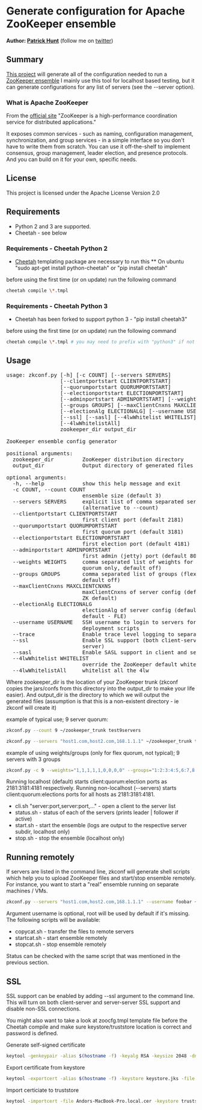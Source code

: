 # Generate configuration for Apache ZooKeeper ensemble

**Author: [Patrick Hunt](https://people.apache.org/~phunt/)** (follow me on [twitter](https://twitter.com/phunt))

## Summary

[This project](https://github.com/phunt/zkconf) will generate all of the configuration needed to run a [ZooKeeper ensemble](https://zookeeper.apache.org) I mainly use this tool for localhost based testing, but it can generate configurations for any list of servers (see the --server option).

### What is Apache ZooKeeper

From the [official site](https://zookeeper.apache.org) "ZooKeeper is a high-performance coordination service for distributed applications."

It exposes common services - such as naming, configuration management, synchronization, and group services - in a simple interface so you don't have to write them from scratch. You can use it off-the-shelf to implement consensus, group management, leader election, and presence protocols. And you can build on it for your own, specific needs.

## License

This project is licensed under the Apache License Version 2.0

## Requirements

- Python 2 and 3 are supported.
- Cheetah - see below

### Requirements - Cheetah Python 2

- [Cheetah](http://www.cheetahtemplate.org) templating package are necessary to run this
  \*\* On ubuntu "sudo apt-get install python-cheetah" or "pip install cheetah"

before using the first time (or on update) run the following command

```bash
cheetah compile \*.tmpl
```

### Requirements - Cheetah Python 3

- Cheetah has been forked to support python 3 - "pip install cheetah3"

before using the first time (or on update) run the following command

```bash
cheetah compile \*.tmpl # you may need to prefix with "python3" if not the default
```

## Usage

<pre>
usage: zkconf.py [-h] [-c COUNT] [--servers SERVERS]
                 [--clientportstart CLIENTPORTSTART]
                 [--quorumportstart QUORUMPORTSTART]
                 [--electionportstart ELECTIONPORTSTART]
                 [--adminportstart ADMINPORTSTART] [--weights WEIGHTS]
                 [--groups GROUPS] [--maxClientCnxns MAXCLIENTCNXNS]
                 [--electionAlg ELECTIONALG] [--username USERNAME] [--trace]
                 [--ssl] [--sasl] [--4lwWhitelist WHITELIST]
                 [--4lwWhitelistAll]
                 zookeeper_dir output_dir

ZooKeeper ensemble config generator

positional arguments:
  zookeeper_dir         ZooKeeper distribution directory
  output_dir            Output directory of generated files

optional arguments:
  -h, --help            show this help message and exit
  -c COUNT, --count COUNT
                        ensemble size (default 3)
  --servers SERVERS     explicit list of comma separated server names
                        (alternative to --count)
  --clientportstart CLIENTPORTSTART
                        first client port (default 2181)
  --quorumportstart QUORUMPORTSTART
                        first quorum port (default 3181)
  --electionportstart ELECTIONPORTSTART
                        first election port (default 4181)
  --adminportstart ADMINPORTSTART
                        first admin (jetty) port (default 8081)
  --weights WEIGHTS     comma separated list of weights for each server (flex
                        quorum only, default off)
  --groups GROUPS       comma separated list of groups (flex quorum only,
                        default off)
  --maxClientCnxns MAXCLIENTCNXNS
                        maxClientCnxns of server config (default unspecified,
                        ZK default)
  --electionAlg ELECTIONALG
                        electionAlg of server config (default unspecified, ZK
                        default - FLE)
  --username USERNAME   SSH username to login to servers for generating remote
                        deployment scripts
  --trace               Enable trace level logging to separate log file
  --ssl                 Enable SSL support (both client-server and server-
                        server)
  --sasl                Enable SASL support in client and server
  --4lwWhitelist WHITELIST
                        override the ZooKeeper default whitelist
  --4lwWhitelistAll     whitelist all the 4lw
</pre>

Where zookeeper_dir is the location of your ZooKeeper trunk (zkconf copies the jars/confs from this directory into the output_dir to make your life easier). And output_dir is the directory to which we will output the generated files (assumption is that this is a non-existent directory - ie zkconf will create it)

example of typical use; 9 server quorum:

```bash
zkconf.py --count 9 ~/zookeeper_trunk test9servers
```

```bash
zkconf.py --servers "host1.com,host2.com,168.1.1.1" ~/zookeeper_trunk test3servers
```

example of using weights/groups (only for flex quorum, not typical); 9 servers with 3 groups

```bash
zkconf.py -c 9 --weights="1,1,1,1,1,0,0,0,0" --groups="1:2:3:4:5,6:7,8:9" ~/dev/workspace/gitzk testflexquroum
```

Running localhost (default) starts client:quorum:election ports as 2181:3181:4181 respectively. Running non-localhost (--servers) starts client:quorum:elections ports for all hosts as 2181:3181:4181.

- cli.sh "server:port,server:port,..." - open a client to the server list
- status.sh - status of each of the servers (prints leader | follower if active)
- start.sh - start the ensemble (logs are output to the respective server subdir, localhost only)
- stop.sh - stop the ensemble (localhost only)

## Running remotely

If servers are listed in the command line, zkconf will generate shell scripts which help you to upload ZooKeeper files and start/stop ensemble remotely. For instance, you want to start a "real" ensemble running on separate machines / VMs.

```bash
zkconf.py --servers "host1.com,host2.com,168.1.1.1" --username foobar ~/zookeeper_trunk test3servers
```

Argument username is optional, root will be used by default if it's missing. The following scripts will be available:

- copycat.sh - transfer the files to remote servers
- startcat.sh - start ensemble remotely
- stopcat.sh - stop ensemble remotely

Status can be checked with the same script that was mentioned in the previous section.

## SSL

SSL support can be enabled by adding --ssl argument to the command line. This will turn on both client-server and server-server SSL support and disable non-SSL connections.

You might also want to take a look at zoocfg.tmpl template file before the Cheetah compile and make sure keystore/truststore location is correct and password is defined.

Generate self-signed certificate

```bash
keytool -genkeypair -alias $(hostname -f) -keyalg RSA -keysize 2048 -dname "cn=$(hostname -f)" -keypass password -keystore keystore.jks -storepass password
```

Export certificate from keystore

```bash
keytool -exportcert -alias $(hostname -f) -keystore keystore.jks -file $(hostname -f).cer -rfc
```

Import certiciate to truststore

```bash
keytool -importcert -file Andors-MacBook-Pro.local.cer -keystore truststore.jks
```
